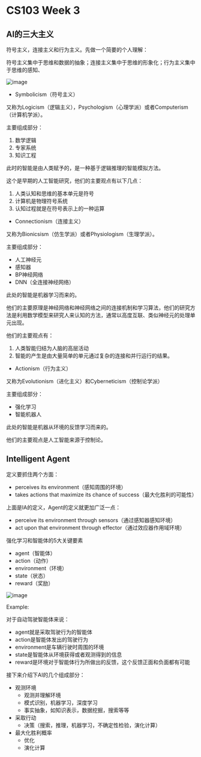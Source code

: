 # CS103 Week 3

## AI的三大主义

符号主义，连接主义和行为主义。先做一个简要的个人理解：

符号主义集中于思维和数据的抽象；连接主义集中于思维的形象化；行为主义集中于思维的感知、

![image](https://user-images.githubusercontent.com/64548919/192088653-393ef399-406c-4f05-828d-7c43516f42a8.png)

- Symbolicism（符号主义）
  
又称为Logicism（逻辑主义），Psychologism（心理学派）或者Computerism（计算机学派）。

主要组成部分：
1. 数学逻辑
2. 专家系统
3. 知识工程

此时的智能是由人类赋予的，是一种基于逻辑推理的智能模拟方法。

这个是早期的人工智能研究，他们的主要观点有以下几点：
1. 人类认知和思维的基本单元是符号
2. 计算机是物理符号系统
3. 认知过程就是在符号表示上的一种运算

- Connectionism（连接主义）

又称为Bionicsism（仿生学派）或者Physiologism（生理学派）。

主要组成部分：
- 人工神经元
- 感知器
- BP神经网络
- DNN（全连接神经网络）

此处的智能是机器学习而来的。

他们的主要原理是神经网络和神经网络之间的连接机制和学习算法，他们的研究方法是利用数学模型来研究人来认知的方法，通常以高度互联、类似神经元的处理单元出现。

他们的主要观点有：
1. 人类智能归结为人脑的高层活动
2. 智能的产生是由大量简单的单元通过复杂的连接和并行运行的结果。

- Actionism（行为主义）

又称为Evolutionism（进化主义）和Cyberneticism（控制论学派）

主要组成部分：
- 强化学习
- 智能机器人

此处的智能是机器从环境的反馈学习而来的。

他们的主要观点是人工智能来源于控制论。

## Intelligent Agent

定义要抓住两个方面：
- perceives its environment（感知周围的环境）
- takes actions that maximize its chance of success（最大化胜利的可能性）

上面是IA的定义，Agent的定义就更加广泛一点：

- perceive its environment through sensors（通过感知器感知环境）
- act upon that environment through effector（通过效应器作用域环境）

强化学习和智能体的5大关键要素
- agent（智能体）
- action（动作）
- environment（环境）
- state（状态）
- reward（奖励）

![image](https://user-images.githubusercontent.com/64548919/192088915-b1d99212-fc4c-41e2-9389-2c50659b6f05.png)

Example:

对于自动驾驶智能体来说：
- agent就是采取驾驶行为的智能体
- action是智能体发出的驾驶行为
- environment是车辆行驶时周围的环境
- state是智能体从环境获得或者观测得到的信息
- reward是环境对于智能体行为所做出的反馈，这个反馈正面和负面都有可能

接下来介绍下AI的几个组成部分：
- 观测环境
  - 观测并理解环境
  - 模式识别，机器学习，深度学习
  - 事实抽象，如知识表示，数据挖掘，搜索等等
- 采取行动
  - 决策（搜索，推理，机器学习，不确定性检验，演化计算）
- 最大化胜利概率
  - 优化
  - 演化计算